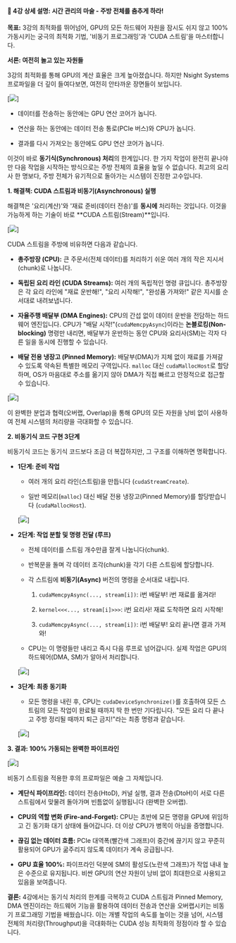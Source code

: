 #### 📄 4강 상세 설명: 시간 관리의 마술 - 주방 전체를 춤추게 하라!

**목표:** 3강의 최적화를 뛰어넘어, GPU의 모든 하드웨어 자원을 잠시도 쉬지 않고 100% 가동시키는 궁극의 최적화 기법, '비동기 프로그래밍'과 'CUDA 스트림'을 마스터합니다.

**서론: 여전히 놀고 있는 자원들**

3강의 최적화를 통해 GPU의 계산 효율은 크게 높아졌습니다. 하지만 Nsight Systems 프로파일을 더 깊이 들여다보면, 여전히 안타까운 장면들이 보입니다.

[![](images/Pasted%20image%2020250926161509.png)]

- 데이터를 전송하는 동안에는 GPU 연산 코어가 놉니다.
    
- 연산을 하는 동안에는 데이터 전송 통로(PCIe 버스)와 CPU가 놉니다.
    
- 결과를 다시 가져오는 동안에도 GPU 연산 코어가 놉니다.
    

이것이 바로 **동기식(Synchronous) 처리**의 한계입니다. 한 가지 작업이 완전히 끝나야만 다음 작업을 시작하는 방식으로는 주방 전체의 효율을 높일 수 없습니다. 최고의 요리사 한 명보다, 주방 전체가 유기적으로 돌아가는 시스템이 진정한 고수입니다.

**1. 해결책: CUDA 스트림과 비동기(Asynchronous) 실행**

해결책은 '요리(계산)'와 '재료 준비(데이터 전송)'를 **동시에** 처리하는 것입니다. 이것을 가능하게 하는 기술이 바로 **CUDA 스트림(Stream)**입니다.

[![](images/Pasted%20image%2020250926161554.png)]

CUDA 스트림을 주방에 비유하면 다음과 같습니다.

- **총주방장 (CPU):** 큰 주문서(전체 데이터)를 처리하기 쉬운 여러 개의 작은 지시서(chunk)로 나눕니다.
    
- **독립된 요리 라인 (CUDA Streams):** 여러 개의 독립적인 명령 큐입니다. 총주방장은 각 요리 라인에 "재료 운반해!", "요리 시작해!", "완성품 가져와!" 같은 지시를 순서대로 내려보냅니다.
    
- **자율주행 배달부 (DMA Engines):** CPU의 간섭 없이 데이터 운반을 전담하는 하드웨어 엔진입니다. CPU가 "배달 시작!"(`cudaMemcpyAsync`)이라는 **논블로킹(Non-blocking)** 명령만 내리면, 배달부가 운반하는 동안 CPU와 요리사(SM)는 각자 다른 일을 동시에 진행할 수 있습니다.
    
- **배달 전용 냉장고 (Pinned Memory):** 배달부(DMA)가 지체 없이 재료를 가져갈 수 있도록 약속된 특별한 메모리 구역입니다. `malloc` 대신 `cudaMallocHost`로 할당하며, OS가 마음대로 주소를 옮기지 않아 DMA가 직접 빠르고 안정적으로 접근할 수 있습니다.
    

[![](images/Pasted%20image%2020250926161635.png)]

이 완벽한 분업과 협력(오버랩, Overlap)을 통해 GPU의 모든 자원을 낭비 없이 사용하여 전체 시스템의 처리량을 극대화할 수 있습니다.

**2. 비동기식 코드 구현 3단계**

비동기식 코드는 동기식 코드보다 조금 더 복잡하지만, 그 구조를 이해하면 명확합니다.

- **1단계: 준비 작업**
    
    - 여러 개의 요리 라인(스트림)을 만듭니다 (`cudaStreamCreate`).
        
    - 일반 메모리(`malloc`) 대신 배달 전용 냉장고(Pinned Memory)를 할당받습니다 (`cudaMallocHost`).
        
    
    [![](images/Pasted%20image%2020250926161733.png)]
    
- **2단계: 작업 분할 및 명령 전달 (루프)**
    
    - 전체 데이터를 스트림 개수만큼 잘게 나눕니다(chunk).
        
    - 반복문을 돌며 각 데이터 조각(chunk)을 각기 다른 스트림에 할당합니다.
        
    - 각 스트림에 **비동기(Async)** 버전의 명령을 순서대로 내립니다.
        
        1. `cudaMemcpyAsync(..., stream[i])`: i번 배달부! i번 재료를 옮겨라!
            
        2. `kernel<<<..., stream[i]>>>`: i번 요리사! 재료 도착하면 요리 시작해!
            
        3. `cudaMemcpyAsync(..., stream[i])`: i번 배달부! 요리 끝나면 결과 가져와!
            
    - CPU는 이 명령들만 내리고 즉시 다음 루프로 넘어갑니다. 실제 작업은 GPU의 하드웨어(DMA, SM)가 알아서 처리합니다.
        
    
    [![](images/Pasted%20image%2020250926161817.png)]
    
- **3단계: 최종 동기화**
    
    - 모든 명령을 내린 후, CPU는 `cudaDeviceSynchronize()`를 호출하여 모든 스트림의 모든 작업이 완료될 때까지 딱 한 번만 기다립니다. "모든 요리 다 끝나고 주방 정리될 때까지 퇴근 금지!"라는 최종 명령과 같습니다.
        
    
    [![](images/Pasted%20image%2020250926161858.png)]
    

**3. 결과: 100% 가동되는 완벽한 파이프라인**

[![](images/Pasted%20image%2020250926161927.png)]

비동기 스트림을 적용한 후의 프로파일은 예술 그 자체입니다.

- **계단식 파이프라인:** 데이터 전송(HtoD), 커널 실행, 결과 전송(DtoH)이 서로 다른 스트림에서 맞물려 돌아가며 빈틈없이 실행됩니다 (완벽한 오버랩).
    
- **CPU의 역할 변화 (Fire-and-Forget):** CPU는 초반에 모든 명령을 GPU에 위임하고 긴 동기화 대기 상태에 들어갑니다. 더 이상 CPU가 병목이 아님을 증명합니다.
    
- **끊김 없는 데이터 흐름:** PCIe 대역폭(빨간색 그래프)이 중간에 끊기지 않고 꾸준히 활용되어 GPU가 굶주리지 않도록 데이터가 계속 공급됩니다.
    
- **GPU 효율 100%:** 파이프라인 덕분에 SM의 활성도(노란색 그래프)가 작업 내내 높은 수준으로 유지됩니다. 비싼 GPU의 연산 자원이 낭비 없이 최대한으로 사용되고 있음을 보여줍니다.
    

**결론:** 4강에서는 동기식 처리의 한계를 극복하고 CUDA 스트림과 Pinned Memory, DMA 엔진이라는 하드웨어 기능을 활용하여 데이터 전송과 연산을 오버랩시키는 비동기 프로그래밍 기법을 배웠습니다. 이는 개별 작업의 속도를 높이는 것을 넘어, 시스템 전체의 처리량(Throughput)을 극대화하는 CUDA 성능 최적화의 정점이라 할 수 있습니다.